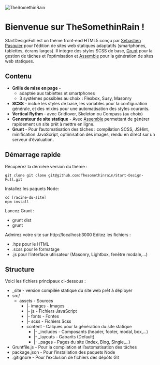 ![TheSomethinRain](http://thesomethinrain.work/assets/images/logo.svg)

# Bienvenue sur TheSomethinRain !
StartDesignFull est un thème front-end HTML5 conçu par [Sebastien Pasquier](http://thesomethinrain.work) pour l’édition de sites web statiques adaptatifs (smartphones, tablettes, écrans larges). Il intègre des styles SCSS de base, [Grunt](http://gruntjs.com/) pour la gestion de tâches et l’optimisation et [Assemble](https://github.com/assemble/assemble) pour la génération de sites web statiques.

## Contenu

* **Grille de mise en page** - 
	* adaptée aux tablettes et smartphones
	* 3 systèmes possibles au choix : Flexbox, Susy, Masonry
* **SCSS** - inclue les styles de base,  les variables pour la configuration générale, et des mixins pour une automatisation des styles courants.
* **Vertical Rythm** - avec Gridlover, Skeleton ou Compass (au choix)
* **Generateur de site statique** - Avec [Assemble](https://github.com/assemble/assemble) permettant de générer rapidement un site prêt à mettre en ligne.
* **Grunt** - Pour l’automatisation des tâches : compilation SCSS, JSHint, minification JavaScript, optimisation des images, rendu en direct sur un serveur d’évaluation.

## Démarrage rapide

Récupérez la dernière version du thème :

	git clone git clone git@github.com:Thesomethinrain/Start-Design-Full.git

Installez les paquets Node:

	cd [racine-du-site]
	npm install	

Lancez Grunt :
	
- grunt dist
- grunt

Admirez votre site sur http://localhost:3000
Editez les fichiers :
- .hps pour le HTML
- .scss pour le formatage
- .js pour l’interface utilisateur (Masonry, Lightbox, fenêtre modale,…)

## Structure

Voici les fichiers principaux ci-dessous : 

* _site	- version compilée statique du site web prêt à déployer
* src/
	* assets			- Sources 
		* |- images	- Images
		* |- js			- Fichiers JavaScript
		* |- fonts		- Fontes
		* |- scss		- Fichiers Scss
	  * content 			- Calques pour la génération du site statique
		* |- _includes 	- Composants  (header, footer, modal, box,…)
		* |- _layouts	- Gabarits (Default)
		* |- _pages	- Pages du site (Index, Blog, Single,…)
* Gruntfile.js		- Pour la compilation et l’automatisation des tâches
* package.json	- Pour l’installation des paquets Node
* .gitignore		- Pour l’exclusion de fichiers des dépôts Git

